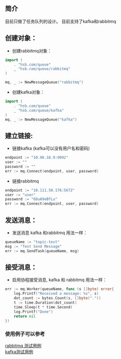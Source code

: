 ## 简介
目前只做了任务队列的设计。
目前支持了kafka和rabbitmq  

## 创建对象：
* 创建rabbitmq对象：  
``` go
import (
    . "hsb.com/queue"
    _ "hsb.com/queue/rabbitmq"
)

mq, _ := NewMessageQueue("rabbitmq")
```

* 创建kafka对象：  
``` go
import (
    . "hsb.com/queue"
    _ "hsb.com/queue/kafka"
)
mq, _ := NewMessageQueue("kafka")
```

## 建立链接:
* 链接kafka (kafka可以没有用户名和密码)  
``` go
endpoint := "10.96.16.9:9092"
user := ""
password := ""
err := mq.Connect(endpoint, user, password)
```

*  链接rabbitmq  
``` go
endpoint := "10.111.50.176:5672"
user := "user"
password := "6DuA9eBfLu"
err := mq.Connect(endpoint, user, password)
```

## 发送消息：
* 发送消息 kafka 和rabbitmq 用法一样：  
``` go
queueName := "topic-test"
msg := "Test Send Message"
err := mq.SendTask(queueName, msg)
```
## 接受消息：
* 启用协程接受消息, kafka 和 rabbitmq 用法一样：  
``` go
err := mq.Worker(queueName, func (s []byte) error{
    log.Printf("Received a message: %s", s)
    dot_count := bytes.Count(s, []byte("."))
    t := time.Duration(dot_count)
    time.Sleep(t * time.Second)
    log.Printf("Done")
    return nil
})
```

### 使用例子可以参考
[rabbitmq 测试用例](rabbitmq/rabbitmq_test.go)  
[kafka测试用例](kafka/kafka_test.go)  



